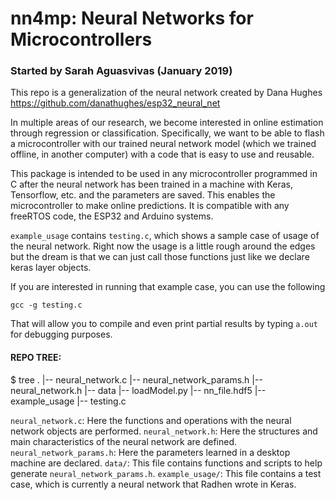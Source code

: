 # nn4mp: Neural Networks for Microcontrollers
### Started by Sarah Aguasvivas (January 2019)

This repo is a generalization of the neural network created by Dana Hughes https://github.com/danathughes/esp32_neural_net 

In multiple areas of our research, we become interested in online estimation through regression or classification. Specifically, we want to be able to flash a microcontroller with our trained neural network model (which we trained offline, in another computer) with a code that is easy to use and reusable.  


This package is intended to be used in any microcontroller programmed in C after the neural network has been trained in a machine with Keras, Tensorflow, etc. and the parameters are saved. This enables the microcontroller to make online predictions. It is compatible with any freeRTOS code, the ESP32 and Arduino systems.

`example_usage` contains `testing.c`, which shows a sample case of usage of the neural network. Right now the usage is a little rough around the edges but the dream is that we can just call those functions just like we declare keras layer objects. 

If you are interested in running that example case, you can use the following

```
gcc -g testing.c
```

That will allow you to compile and even print partial results by typing `a.out` for debugging purposes.


#### REPO TREE:

$ tree
.
|-- neural_network.c
|-- neural_network_params.h
|-- neural_network.h
|-- data
    |-- loadModel.py
    |-- nn_file.hdf5
|-- example_usage
    |-- testing.c

`neural_network.c`: Here the functions and operations with the neural network objects are performed. 
`neural_network.h`: Here the structures and main characteristics of the neural network are defined.
`neural_network_params.h`: Here the parameters learned in a desktop machine are declared.
`data/`: This file contains functions and scripts to help generate  `neural_network_params.h`.
`example_usage/`: This file contains a test case, which is currently a neural network that Radhen wrote in Keras.

